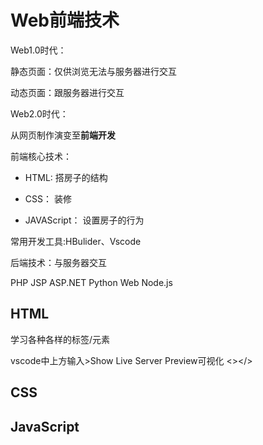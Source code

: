 # Web前端技术

Web1.0时代：

静态页面：仅供浏览无法与服务器进行交互

动态页面：跟服务器进行交互

Web2.0时代：

从网页制作演变至**前端开发**

前端核心技术：

- HTML: 搭房子的结构

- CSS： 装修

- JAVAScript： 设置房子的行为

常用开发工具:HBulider、Vscode

后端技术：与服务器交互

PHP  JSP  ASP.NET  Python Web  Node.js

## HTML
学习各种各样的标签/元素

vscode中上方输入>Show Live Server Preview可视化
<></>

## CSS


## JavaScript



